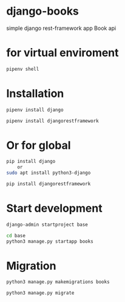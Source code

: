 # django-books

simple django rest-framework app
Book api

# for virtual enviroment

```bash
pipenv shell
```

# Installation

```bash
pipenv install django

pipenv install djangorestframework
```

# Or for global

```bash
pip install django
    or
sudo apt install python3-django
```

```bash
pip install djangorestframework
```

# Start development

```bash
django-admin startproject base
```

```bash
cd base
python3 manage.py startapp books
```

# Migration

```bash
python3 manage.py makemigrations books
```

```bash
python3 manage.py migrate
```
